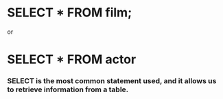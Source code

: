 # SELECT * FROM film;
or
# SELECT * FROM actor

### SELECT is the most common statement used, and it allows us to retrieve information from a table.

#
